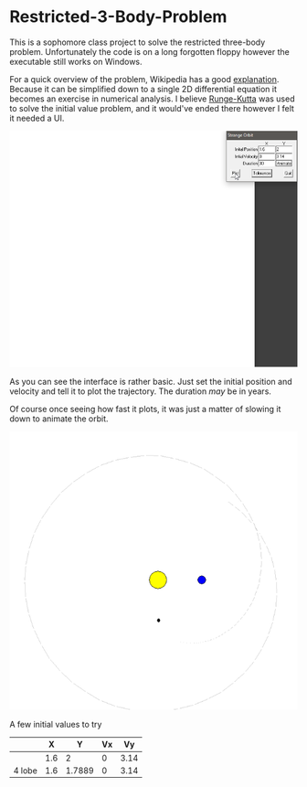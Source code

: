 # Restricted-3-Body-Problem
This is a sophomore class project to solve the restricted three-body problem. Unfortunately the code is on a long forgotten floppy however the executable still works on Windows.

For a quick overview of the problem, Wikipedia has a good [explanation](https://en.wikipedia.org/wiki/Three-body_problem#Restricted_three-body_problem). Because it can be simplified down to a single 2D differential equation it becomes an exercise in numerical analysis. I believe [Runge-Kutta](https://en.wikipedia.org/wiki/Runge%E2%80%93Kutta_methods) was used to solve the initial value problem, and it would've ended there however I felt it needed a UI.

![Demo.gif](Demo.gif)

As you can see the interface is rather basic. Just set the initial position and velocity and tell it to plot the trajectory. The duration *may* be in years.

Of course once seeing how fast it plots, it was just a matter of slowing it down to animate the orbit.

![Animation.gif](Animation.gif)

A few initial values to try

| | X | Y | Vx | Vy |
|--|--|--|--|--|
| | 1.6 | 2 | 0 | 3.14 |
|4 lobe | 1.6 | 1.7889 | 0 | 3.14 |
